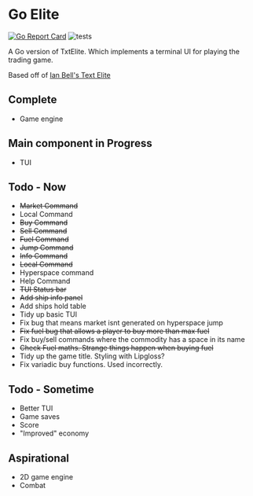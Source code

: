 # Go Elite

[![Go Report Card](https://goreportcard.com/badge/github.com/andrewsjg/GoElite)](https://goreportcard.com/report/github.com/andrewsjg/GoElite)
![tests](https://github.com/andrewsjg/GoElite/workflows/tests/badge.svg)

A Go version of TxtElite. Which implements a terminal UI for playing the trading game.

Based off of [Ian Bell's Text Elite](http://www.iancgbell.clara.net/elite/text/)

## Complete

- Game engine

## Main component in Progress

- TUI

## Todo - Now

- ~~Market Command~~
- Local Command
- ~~Buy Command~~
- ~~Sell Command~~
- ~~Fuel Command~~
- ~~Jump Command~~
- ~~Info Command~~
- ~~Local Command~~
- Hyperspace command
- Help Command
- ~~TUI Status bar~~
- ~~Add ship info panel~~
- Add ships hold table
- Tidy up basic TUI
- Fix bug that means market isnt generated on hyperspace jump
- ~~Fix fuel bug that allows a player to buy more than max fuel~~
- Fix buy/sell commands where the commodity has a space in its name
- ~~Check Fuel maths. Strange things happen when buying fuel~~
- Tidy up the game title. Styling with Lipgloss?
- Fix variadic buy functions. Used incorrectly.

## Todo - Sometime

- Better TUI
- Game saves
- Score
- "Improved" economy

## Aspirational

- 2D game engine
- Combat
